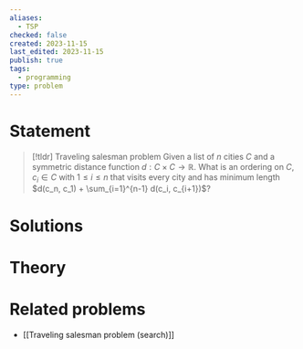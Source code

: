 ```yaml
---
aliases:
  - TSP
checked: false
created: 2023-11-15
last_edited: 2023-11-15
publish: true
tags:
  - programming
type: problem
---
```

# Statement

>[!tldr] Traveling salesman problem
>Given a list of $n$ cities $C$ and a symmetric distance function $d: C \times C \rightarrow \mathbb{R}$. What is an ordering on $C$, $c_i \in C$ with $1 \leq i \leq n$ that visits every city and has minimum length $d(c_n, c_1) + \sum_{i=1}^{n-1} d(c_i, c_{i+1})$?

# Solutions

# Theory

# Related problems
- [[Traveling salesman problem (search)]]
